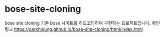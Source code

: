 # bose-site-cloning
bose site cloning
기존 bose 사이트를 하드코딩하여 구현하는 프로젝트입니다.
확인 링크 https://parkhojung.github.io/bose-site-cloning/html/index.html
